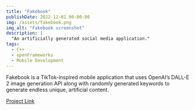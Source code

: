 ```yaml
---
title: "Fakebook"
publishDate: 2022-12-01 00:00:00
img: /assets/fakebook.png
img_alt: "Fakebook screenshot"
description: |
  "An artificially generated social media application."
tags:
  - C++
  - openFrameworks
  - Mobile Development
---
```


Fakebook is a TikTok-inspired mobile application that uses OpenAI’s DALL-E 2 image generation API along with randomly generated keywords to generate endless unique, artificial content.

[Project Link](https://github.com/mojadem/fakebook)
